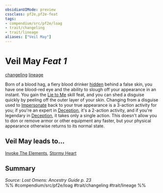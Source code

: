 ```yaml
---
obsidianUIMode: preview
cssclass: pf2e,pf2e-feat
tags:
- compendium/src/pf2e/loag
- trait/changeling
- trait/lineage
aliases: ["Veil May"]
---
```

# Veil May  *Feat 1*  
[changeling](../../Rules/traits/changeling-b1.md)  [lineage](../../Rules/traits/lineage-apg.md)  


Born of a blood hag, a fiery blood drinker [hidden](../../Rules/conditions.md#Hidden) behind a false skin, you have one blood-red eye and the ability to slough off your appearance in an instant. You gain the [Lie to Me](lie-to-me.md) skill feat, and you can shed a disguise quickly by peeling off the outer layer of your skin. Changing from a disguise used to [Impersonate](../../Rules/actions/impersonate.md) back to your true appearance is a 3-action activity for you; if you're an expert in [Deception](../skills.md#Deception), it's a 2-action activity, and if you're legendary in [Deception](../skills.md#Deception), it takes only a single action. This doesn't allow you to don or remove armor or other equipment any faster, but your physical appearance otherwise returns to its normal state.

## Veil May leads to...

[Invoke The Elements](invoke-the-elements-loag.md), [Stormy Heart](stormy-heart-loag.md)

## Summary

*Source: Lost Omens: Ancestry Guide p. 23*  
%% #compendium/src/pf2e/loag #trait/changeling #trait/lineage %%